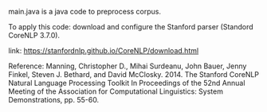 main.java is a java code to preprocess corpus.

To apply this code: download and configure the Stanford parser (Standord CoreNLP 3.7.0).

link: https://stanfordnlp.github.io/CoreNLP/download.html

Reference:
Manning, Christopher D., Mihai Surdeanu, John Bauer, Jenny Finkel, Steven J. Bethard, and David McClosky. 2014. The Stanford CoreNLP Natural Language Processing Toolkit In Proceedings of the 52nd Annual Meeting of the Association for Computational Linguistics: System Demonstrations, pp. 55-60.
